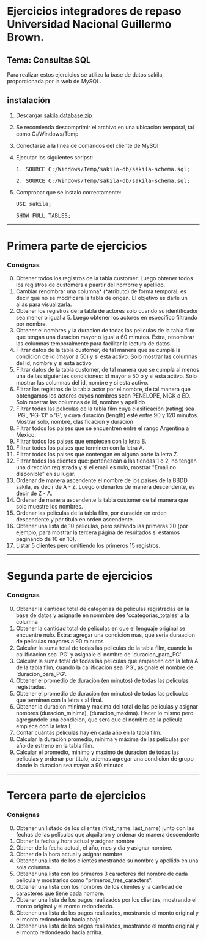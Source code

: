 # Ejercicios integradores de repaso Universidad Nacional Guillermo Brown.

## Tema: Consultas SQL

Para realizar estos ejercicios se utilizo la base de datos sakila, proporcionada por la web de MySQL.

## instalación

1. Descargar [sakila database zip](https://dev.mysql.com/doc/index-other.html)
2. Se recomienda descomprimir el archivo en una ubicacion temporal, tal como C:/Windows/Temp
3. Conectarse a la linea de comandos del cliente de MySQl
4. Ejecutar los siguientes scripst:

   <pre>1. SOURCE C:/Windows/Temp/sakila-db/sakila-schema.sql;</pre>
   <pre>2. SOURCE C:/Windows/Temp/sakila-db/sakila-schema.sql;</pre>

5. Comprobar que se instalo correctamente:
   <pre>USE sakila;</pre>
   <pre>SHOW FULL TABLES;</pre>

---

# Primera parte de ejercicios

### Consignas

0. Obtener todos los registros de la tabla customer. Luego obtener todos los registros de customers a paartir del nombrre y apellido.
1. Cambiar renombrar una columna* (*atributo) de forma temporal, es decir que no se modificara la tabla de origen. El objetivo es darle un alias para visualizarla.
2. Obtener los registros de la tabla de actores solo cuando su identificador sea menor o igual a 5. Luego obtener los actores en especifico filtrando por nombre.
3. Obtener el nombres y la duracion de todas las peliculas de la tabla film que tengan una duracion mayor o igual a 60 minutos. Extra, renombrar las columnas temporalmente para facilitar la lectura de datos.
4. Filtrar datos de la tabla customer, de tal manera que se cumpla la condicion de id (mayor a 50) y si esta activo. Solo mostrar las columnas del id, nombre y si esta activo
5. Filtrar datos de la tabla customer, de tal manera que se cumpla al menos una de las siguientes condiciones: id mayor a 50 o y si esta activo. Solo mostrar las columnas del id, nombre y si esta activo.
6. Filtrar los registros de la tabla actor por el nombre, de tal manera que obtengamos los actores cuyos nombres sean PENELOPE, NICK o ED. Solo mostrar las columnas de id, nombre y apellido
7. Filtrar todas las películas de la tabla film cuya clasificación (rating) sea 'PG', 'PG-13' o 'G', y cuya duración (length) esté entre 90 y 120 minutos. Mostrar solo, nombre, clasificacion y duracion
8. Filtrar todos los paises que se encuentren entre el rango Argentina a Mexico.
9. Filtrar todos los paises que empiecen con la letra B.
10. Filtrar todos los paises que terminen con la letra A.
11. Filtrar todos los paises que contengan en alguna parte la letra Z.
12. Filtrar todos los clientes que: pertenezcan a las tiendas 1 o 2, no tengan una dirección registrada y si el email es nulo, mostrar "Email no disponible" en su lugar.
13. Ordenar de manera ascendente el nombre de los paises de la BBDD sakila, es decir de A - Z. Luego ordenarlos de manera descendente, es decir de Z - A.
14. Ordenar de manera ascendente la tabla customer de tal manera que solo muestre los nombres.
15. Ordenar las peliculas de la tabla film, por duración en orden descendente y por título en orden ascendente.
16. Obtener una lista de 10 películas, pero saltando las primeras 20 (por ejemplo, para mostrar la tercera página de resultados si estamos paginando de 10 en 10).
17. Listar 5 clientes pero omitiendo los primeros 15 registros.

---

# Segunda parte de ejercicios

### Consignas

0. Obtener la cantidad total de categorias de peliculas registradas en la base de datos y asignarle en nommbre dee 'ccategorias_totales' a la columna
1. Obtener la cantidad total de peliculas en que el lenguaje original se encuentre nulo. Extra: agregar una condicion mas, que seria duraacion de peliculas mayores a 90 minutos
2. Calcular la suma total de todas las peliculas de la tabla film, cuando la callificacion sea 'PG' y asignale el nombre de 'duracion_para_PG'
3. Calcular la suma total de todas las peliculas que empiecen con la letra A de la tabla film, cuando la callificacion sea 'PG', asignale el nombre de 'duracion_para_PG'.
4. Obtener el promedio de duración (en minutos) de todas las películas registradas.
5. Obtener el promedio de duración (en minutos) de todas las películas que terminen con la letra s al final.
6. Obtener la duracion minima y maxima del total de las peliculas y asignar nombres (duracion_minima), (duracion_maxima). Hacer lo mismo pero agregandole una condicion, que sera que el nombre de la pelicula empiece con la letra E
7. Contar cuántas películas hay en cada año en la tabla film.
8. Calcular la duración promedio, mínima y máxima de las películas por año de estreno en la tabla film.
9. Calcular el promedio, minimo y maximo de duracion de todas las peliculas y ordenar por titulo, ademas agregar una condicion de grupo donde la duracion sea mayor a 90 minutos

---

# Tercera parte de ejercicios

### Consignas

0. Obtener un listado de los clientes (first_name, last_name) junto con las fechas de las películas que alquilaron y ordenar de manera descendente
1. Obtner la fecha y hora actual y asignar nombre
2. Obtner de la fecha actual, el año, mes y dia y asignar nombre.
3. Obtner de la hora actual y asignar nombre.
4. Obtener una lista de los clientes mostrando su nombre y apellido en una sola columna.
5. Obtener una lista con los primeros 3 caracteres del nombre de cada pelicula y mostrarlos como "primeros_tres_caracters".
6. Obtener una lista con los nombres de los clientes y la cantidad de caracteres que tiene cada nombre.
7. Obtener una lista de los pagos realizados por los clientes, mostrando el monto original y el monto redondeado.
8. Obtener una lista de los pagos realizados, mostrando el monto original y el monto redondeado hacia abajo.
9. Obtener una lista de los pagos realizados, mostrando el monto original y el monto redondeado hacia arriba.